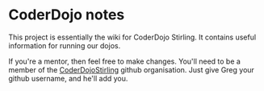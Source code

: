# CoderDojo notes

This project is essentially the wiki for CoderDojo Stirling. It contains useful information for running our dojos.

If you're a mentor, then feel free to make changes. You'll need to be a member of the [CoderDojoStirling](https://github.com/CoderDojoStirling) github organisation. Just give Greg your github username, and he'll add you.
